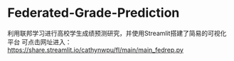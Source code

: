 # Federated-Grade-Prediction
利用联邦学习进行高校学生成绩预测研究，并使用Streamlit搭建了简易的可视化平台
可点击网址进入：https://share.streamlit.io/cathynwpu/fl/main/main_fedrep.py
